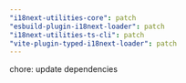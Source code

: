```yaml
---
"i18next-utilities-core": patch
"esbuild-plugin-i18next-loader": patch
"i18next-utilities-ts-cli": patch
"vite-plugin-typed-i18next-loader": patch
---
```


chore: update dependencies
